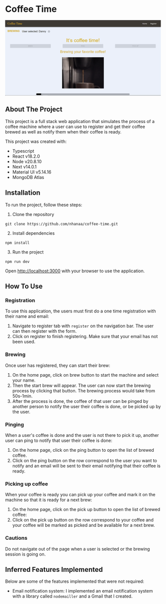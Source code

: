 # Coffee Time

![App screenshot](app.png)

## About The Project

This project is a full stack web application that simulates the process of a coffee machine where a user can use to register and get their coffee brewed as well as notify them when their coffee is ready.

This project was created with:
- Typescript
- React v18.2.0
- Node v20.8.10
- Next v14.0.1
- Material UI v5.14.16
- MongoDB Atlas

## Installation

To run the project, follow these steps:

1. Clone the repository
```
git clone https://github.com/nhanaa/coffee-time.git
```
2. Install dependencies
```
npm install
```
3. Run the project
```
npm run dev
```
Open [http://localhost:3000](http://localhost:3000) with your browser to use the application.

## How To Use

### Registration

To use this application, the users must first do a one time registration with their name and email:
1. Navigate to register tab with `register` on the navigation bar. The user can then register with the form.
2. Click on register to finish registering. Make sure that your email has not been used.

### Brewing

Once user has registered, they can start their brew:
1. On the home page, click on brew button to start the machine and select your name.
2. Then the start brew will appear. The user can now start the brewing process by clicking that button. The brewing process would take from 50s-1min.
3. After the process is done, the coffee of that user can be pinged by another person to notify the user their coffee is done, or be picked up by the user.

### Pinging

When a user's coffee is done and the user is not there to pick it up, another user can ping to notify that user their coffee is done:
1. On the home page, click on the ping button to open the list of brewed coffee.
2. Click on the ping button on the row correspond to the user you want to notify and an email will be sent to their email notifying that their coffee is ready.

### Picking up coffee

When your coffee is ready you can pick up your coffee and mark it on the machine so that it is ready for a next brew:
1. On the home page, click on the pick up button to open the list of brewed coffee:
2. Click on the pick up button on the row correspond to your coffee and your coffee will be marked as picked and be available for a next brew.

### Cautions

Do not navigate out of the page when a user is selected or the brewing session is going on.

## Inferred Features Implemented
Below are some of the features implemented that were not required:
- Email notification system: I implemented an email notification system with a library called `nodemailler` and a Gmail that I created.
